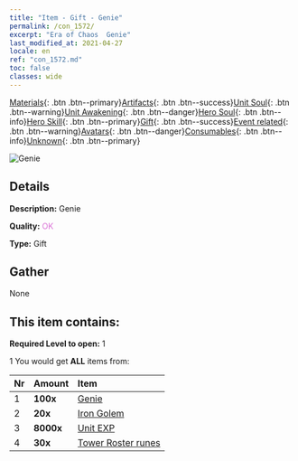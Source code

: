 ```yaml
---
title: "Item - Gift - Genie"
permalink: /con_1572/
excerpt: "Era of Chaos  Genie"
last_modified_at: 2021-04-27
locale: en
ref: "con_1572.md"
toc: false
classes: wide
---
```

 [Materials](/Items/){: .btn .btn--primary}[Artifacts](/Items/Artifacts/){: .btn .btn--success}[Unit Soul](/Items/UnitSoul/){: .btn .btn--warning}[Unit Awakening](/Items/UnitAwakening/){: .btn .btn--danger}[Hero Soul](/Items/HeroSoul/){: .btn .btn--info}[Hero Skill](/Items/HeroSkill/){: .btn .btn--primary}[Gift](/Items/Gift/){: .btn .btn--success}[Event related](/Items/Events/){: .btn .btn--warning}[Avatars](/Items/Avatars/){: .btn .btn--danger}[Consumables](/Items/Consumables/){: .btn .btn--info}[Unknown](/Items/Unknown/){: .btn .btn--primary}

 ![Genie](/images/t/i_907079.png)

## Details
 **Description:** Genie

 **Quality:** <span style="color: #DA70D6">OK</span>

 **Type:** Gift

## Gather

  None

## This item contains:

 **Required Level to open:** 1

 1 You would get **ALL** items  from:

  | Nr | Amount |     Item    |
  |:---|:-------|:------------|
  | 1 |  **100x** | [Genie](/Items/unt_239/) |  | 
  | 2 |  **20x** | [Iron Golem](/Items/unt_237/) |  | 
  | 3 |  **8000x** | [Unit EXP](/Items/con_902/) |  | 
  | 4 |  **30x** | [Tower Roster runes](/Items/con_785/) |  | 
